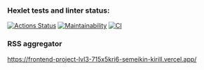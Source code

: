 ### Hexlet tests and linter status:

[![Actions Status](https://github.com/Semeikin-Kirill/frontend-project-lvl3/workflows/hexlet-check/badge.svg)](https://github.com/Semeikin-Kirill/frontend-project-lvl3/actions)
[![Maintainability](https://api.codeclimate.com/v1/badges/0c050db5176849cc1f70/maintainability)](https://codeclimate.com/github/Semeikin-Kirill/frontend-project-lvl3/maintainability)
[![CI](https://github.com/Semeikin-Kirill/frontend-project-lvl3/actions/workflows/nodejs.yml/badge.svg)](https://github.com/Semeikin-Kirill/frontend-project-lvl3/actions/workflows/nodejs.yml)

### RSS aggregator

https://frontend-project-lvl3-715x5kri6-semeikin-kirill.vercel.app/
